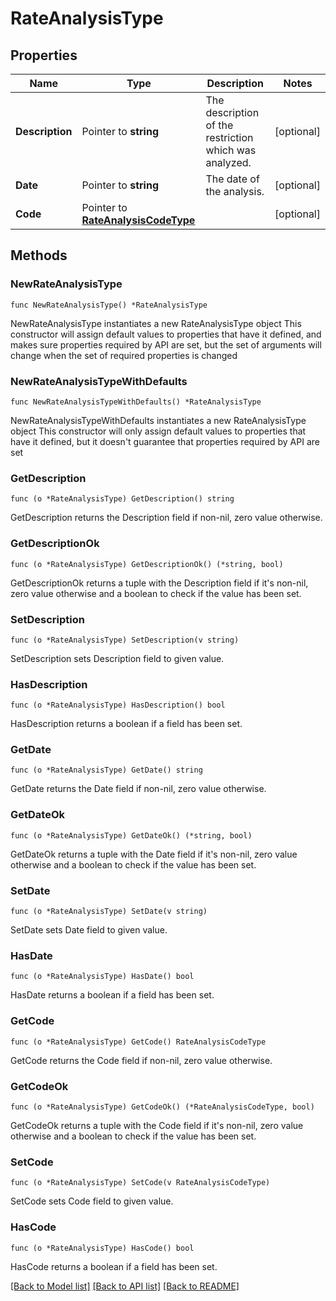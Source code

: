 # RateAnalysisType

## Properties

Name | Type | Description | Notes
------------ | ------------- | ------------- | -------------
**Description** | Pointer to **string** | The description of the restriction which was analyzed. | [optional] 
**Date** | Pointer to **string** | The date of the analysis. | [optional] 
**Code** | Pointer to [**RateAnalysisCodeType**](RateAnalysisCodeType.md) |  | [optional] 

## Methods

### NewRateAnalysisType

`func NewRateAnalysisType() *RateAnalysisType`

NewRateAnalysisType instantiates a new RateAnalysisType object
This constructor will assign default values to properties that have it defined,
and makes sure properties required by API are set, but the set of arguments
will change when the set of required properties is changed

### NewRateAnalysisTypeWithDefaults

`func NewRateAnalysisTypeWithDefaults() *RateAnalysisType`

NewRateAnalysisTypeWithDefaults instantiates a new RateAnalysisType object
This constructor will only assign default values to properties that have it defined,
but it doesn't guarantee that properties required by API are set

### GetDescription

`func (o *RateAnalysisType) GetDescription() string`

GetDescription returns the Description field if non-nil, zero value otherwise.

### GetDescriptionOk

`func (o *RateAnalysisType) GetDescriptionOk() (*string, bool)`

GetDescriptionOk returns a tuple with the Description field if it's non-nil, zero value otherwise
and a boolean to check if the value has been set.

### SetDescription

`func (o *RateAnalysisType) SetDescription(v string)`

SetDescription sets Description field to given value.

### HasDescription

`func (o *RateAnalysisType) HasDescription() bool`

HasDescription returns a boolean if a field has been set.

### GetDate

`func (o *RateAnalysisType) GetDate() string`

GetDate returns the Date field if non-nil, zero value otherwise.

### GetDateOk

`func (o *RateAnalysisType) GetDateOk() (*string, bool)`

GetDateOk returns a tuple with the Date field if it's non-nil, zero value otherwise
and a boolean to check if the value has been set.

### SetDate

`func (o *RateAnalysisType) SetDate(v string)`

SetDate sets Date field to given value.

### HasDate

`func (o *RateAnalysisType) HasDate() bool`

HasDate returns a boolean if a field has been set.

### GetCode

`func (o *RateAnalysisType) GetCode() RateAnalysisCodeType`

GetCode returns the Code field if non-nil, zero value otherwise.

### GetCodeOk

`func (o *RateAnalysisType) GetCodeOk() (*RateAnalysisCodeType, bool)`

GetCodeOk returns a tuple with the Code field if it's non-nil, zero value otherwise
and a boolean to check if the value has been set.

### SetCode

`func (o *RateAnalysisType) SetCode(v RateAnalysisCodeType)`

SetCode sets Code field to given value.

### HasCode

`func (o *RateAnalysisType) HasCode() bool`

HasCode returns a boolean if a field has been set.


[[Back to Model list]](../README.md#documentation-for-models) [[Back to API list]](../README.md#documentation-for-api-endpoints) [[Back to README]](../README.md)


